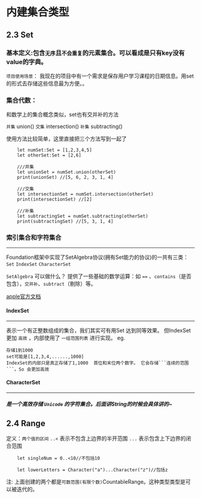 # 内建集合类型

##  2.3 Set

### 基本定义:包含```无序```且```不会重复```的元素集合。可以看成是只有key没有value的字典。

```项目使用场景```： 我现在的项目中有一个需求是保存用户学习课程的日期信息。用set的形式去存储这些信息最为方便。。

### 集合代数：
和数学上的集合概念类似，set也有交并补的方法

```并集``` union()
```交集``` intersection()
```补集``` subtracting()

使用方法比较简单，这里直接把三个方法写到一起了


        let numSet:Set = [1,2,3,4,5]
        let otherSet:Set = [2,6]
        
        ///并集
        let unionSet = numSet.union(otherSet)
        print(unionSet) //[5, 6, 2, 3, 1, 4]
        
        ///交集
        let intersectionSet = numSet.intersection(otherSet)
        print(intersectionSet) //[2]

        ///补集
        let subtractingSet = numSet.subtracting(otherSet)
        print(subtractingSet) //[5, 3, 1, 4]
        

### 索引集合和字符集合
---

Foundation框架中实现了SetAlgebra协议(拥有Set能力的协议)的一共有三类：```Set```  ```IndexSet```  ```CharacterSet```

```SetAlgebra``` 可以做什么？
提供了一些基础的数学运算：如 ```==``` 、```contains```（是否包含），```交并补```、```subtract```（剔除）等。

 [apple官方文档](https://developer.apple.com/documentation/swift/setalgebra?changes=_2)

#### IndexSet
---
表示一个有正整数组成的集合，我们其实可有用Set<Int> 达到同等效果。
但IndexSet更加 ```高效``` ，内部使用了 ```一组范围列表``` 进行实现。
eg. 

    存储1到1000 
    set可能是[1,2,3,4,......,1000]
    IndexSet的内部只是真正存储了1,1000  首位和末位两个数字。 它会存储```连续的范围```。So 会更加高效


#### CharacterSet 
---
##### 是一个高效存储 ```Unicode``` 的字符集合。后面讲String的时候会具体讲的~

##  2.4 Range

定义：```两个值的区间```
```..<``` 表示不包含上边界的半开范围
```...``` 表示包含上下边界的闭合范围

        let singleNum = 0..<10//不包括10
        
        let lowerLetters = Character("a")...Character("z")//包括z

 注: 上面创建的两个都是```可数范围(有限个数)```CountableRange。这种类型类型是可以被迭代的。
